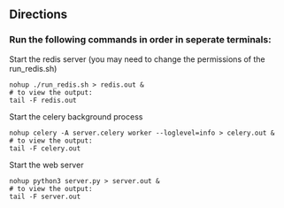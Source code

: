 ## Directions 

### Run the following commands in order in seperate terminals:

Start the redis server (you may need to change the permissions of the run_redis.sh)

~~~
nohup ./run_redis.sh > redis.out &
# to view the output:
tail -F redis.out
~~~

Start the celery background process

~~~
nohup celery -A server.celery worker --loglevel=info > celery.out &
# to view the output:
tail -F celery.out
~~~

Start the web server

~~~
nohup python3 server.py > server.out &
# to view the output:
tail -F server.out
~~~


